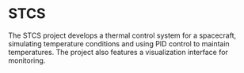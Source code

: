 # STCS
The STCS project develops a thermal control system for a spacecraft, simulating temperature conditions and using PID control to maintain temperatures. The project also features a visualization interface for monitoring.
